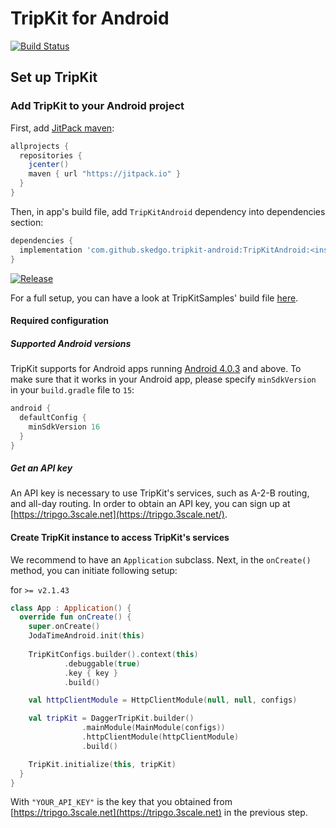 # TripKit for Android
[![Build Status](https://travis-ci.org/skedgo/tripkit-android.svg?branch=master)](https://travis-ci.org/skedgo/tripkit-android)

## Set up TripKit

### Add TripKit to your Android project

First, add [JitPack maven](https://jitpack.io/):

```groovy
allprojects {
  repositories {
    jcenter()
    maven { url "https://jitpack.io" }
  }
}
```

Then, in app's build file, add `TripKitAndroid` dependency into dependencies section:

```groovy
dependencies {
  implementation 'com.github.skedgo.tripkit-android:TripKitAndroid:<insert-newest-version-here>'
}
```
[![Release](https://jitpack.io/v/skedgo/tripkit-android.svg)](https://jitpack.io/#skedgo/tripkit-android)

For a full setup, you can have a look at TripKitSamples' build file [here](https://github.com/skedgo/tripkit-android/blob/dev/TripKitSamples/build.gradle).

#### Required configuration

##### Supported Android versions

TripKit supports for Android apps running [Android 4.0.3](https://developer.android.com/about/versions/android-4.0.3.html) and above. To make sure that it works in your Android app, please specify `minSdkVersion` in your `build.gradle` file to `15`:

```groovy
android {
  defaultConfig {
    minSdkVersion 16
  }
}
```

##### Get an API key

An API key is necessary to use TripKit's services, such as A-2-B routing, and all-day routing. In order to obtain an API key, you can sign up at [https://tripgo.3scale.net](https://tripgo.3scale.net/).

#### Create TripKit instance to access TripKit's services

We recommend to have an `Application` subclass. Next, in the `onCreate()` method, you can initiate following setup:

for `>= v2.1.43`
```kotlin
class App : Application() {
  override fun onCreate() {
    super.onCreate()
    JodaTimeAndroid.init(this)
    
    TripKitConfigs.builder().context(this)
            .debuggable(true)          
            .key { key }
            .build()

	val httpClientModule = HttpClientModule(null, null, configs)

	val tripKit = DaggerTripKit.builder()
                .mainModule(MainModule(configs))
                .httpClientModule(httpClientModule)
                .build()

    TripKit.initialize(this, tripKit)            
  }
}

```

With `"YOUR_API_KEY"` is the key that you obtained from [https://tripgo.3scale.net](https://tripgo.3scale.net) in the previous step.
